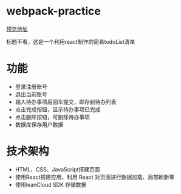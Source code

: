 # webpack-practice
[预览地址](http://htmlpreview.github.io/?https://pacerscyc.github.io/webpack-practice/build/index.html)

标题不看，这是一个利用react制作的简易todoList清单

# 功能
- 登录注册账号
- 退出当前账号
- 输入待办事项后回车提交，即存到待办列表
- 点击完成按钮，显示待办事项已完成
- 点击删除按钮，可删除待办事项
- 数据库保存用户数据

# 技术架构
- HTML、CSS、JavaScript搭建页面
- 使用React搭建应用，利用 React 对页面进行数据加载、局部刷新等
- 使用leanCloud SDK 存储数据
